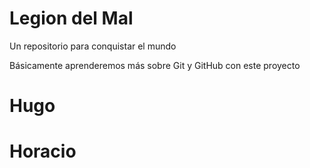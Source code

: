 # Legion del Mal
Un repositorio para conquistar el mundo

Básicamente aprenderemos más sobre Git y GitHub con este proyecto


# Hugo
# Horacio

